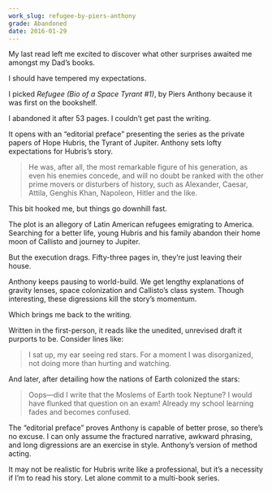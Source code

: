 ```yaml
---
work_slug: refugee-by-piers-anthony
grade: Abandoned
date: 2016-01-29
---
```


My <span data-work-slug="the-devils-of-d-day-by-graham-masterton">last read</span> left me excited to discover what other surprises awaited me amongst my Dad’s books.

I should have tempered my expectations.

I picked _Refugee (Bio of a Space Tyrant #1)_, by Piers Anthony because it was first on the bookshelf.

I abandoned it after 53 pages. I couldn’t get past the writing.

It opens with an “editorial preface” presenting the series as the private papers of Hope Hubris, the Tyrant of Jupiter. Anthony sets lofty expectations for Hubris’s story.

> He was, after all, the most remarkable figure of his generation, as even his enemies concede, and will no doubt be ranked with the other prime movers or disturbers of history, such as Alexander, Caesar, Attila, Genghis Khan, Napoleon, Hitler and the like.

This bit hooked me, but things go downhill fast.

The plot is an allegory of Latin American refugees emigrating to America. Searching for a better life, young Hubris and his family abandon their home moon of Callisto and journey to Jupiter.

But the execution drags. Fifty-three pages in, they’re just leaving their house.

Anthony keeps pausing to world-build. We get lengthy explanations of gravity lenses, space colonization and Callisto’s class system. Though interesting, these digressions kill the story’s momentum.

Which brings me back to the writing.

Written in the first-person, it reads like the unedited, unrevised draft it purports to be. Consider lines like:

> I sat up, my ear seeing red stars. For a moment I was disorganized, not doing more than hurting and watching.

And later, after detailing how the nations of Earth colonized the stars:

> Oops—did I write that the Moslems of Earth took Neptune? I would have flunked that question on an exam! Already my school learning fades and becomes confused.

The “editorial preface” proves Anthony is capable of better prose, so there’s no excuse. I can only assume the fractured narrative, awkward phrasing, and long digressions are an exercise in style. Anthony’s version of method acting.

It may not be realistic for Hubris write like a professional, but it’s a necessity if I’m to read his story. Let alone commit to a multi-book series.
